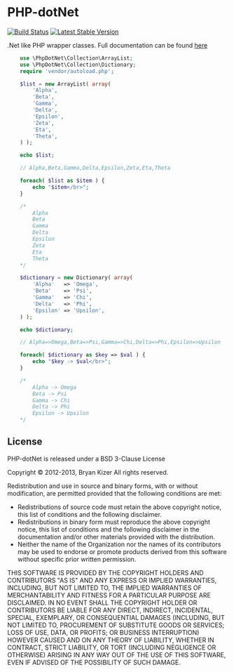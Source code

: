 PHP-dotNet
==========
[![Build Status](https://travis-ci.org/belsrc/PHP-dotNet.png?branch=master)](https://travis-ci.org/belsrc/PHP-dotNet)
[![Latest Stable Version](https://poser.pugx.org/belsrc/PHP-dotNet/v/stable.png)](https://packagist.org/packages/belsrc/PHP-dotNet)

.Net like PHP wrapper classes. Full documentation can be found [here](http://docs.bryanckizer.com/phpnet/)

```php
    use \PhpDotNet\Collection\ArrayList;
    use \PhpDotNet\Collection\Dictionary;
    require 'vendor/autoload.php';

    $list = new ArrayList( array(
        'Alpha',
        'Beta',
        'Gamma',
        'Delta',
        'Epsilon',
        'Zeta',
        'Eta',
        'Theta',
    ) );

    echo $list;

    // Alpha,Beta,Gamma,Delta,Epsilon,Zeta,Eta,Theta

    foreach( $list as $item ) {
        echo "$item</br>";
    }

    /*
        Alpha
        Beta
        Gamma
        Delta
        Epsilon
        Zeta
        Eta
        Theta
    */

    $dictionary = new Dictionary( array(
        'Alpha'   => 'Omega',
        'Beta'    => 'Psi',
        'Gamma'   => 'Chi',
        'Delta'   => 'Phi',
        'Epsilon' => 'Upsilon',
    ) );

    echo $dictionary;

    // Alpha=>Omega,Beta=>Psi,Gamma=>Chi,Delta=>Phi,Epsilon=>Upsilon

    foreach( $dictionary as $key => $val ) {
        echo "$key -> $val</br>";
    }

    /*
        Alpha -> Omega
        Beta -> Psi
        Gamma -> Chi
        Delta -> Phi
        Epsilon -> Upsilon
    */
```

## License ##
PHP-dotNet is released under a BSD 3-Clause License

Copyright &copy; 2012-2013, Bryan Kizer
All rights reserved.

Redistribution and use in source and binary forms, with or without
modification, are permitted provided that the following conditions are
met:

* Redistributions of source code must retain the above copyright notice,
  this list of conditions and the following disclaimer.
* Redistributions in binary form must reproduce the above copyright notice,
  this list of conditions and the following disclaimer in the documentation
  and/or other materials provided with the distribution.
* Neither the name of the Organization nor the names of its contributors
  may be used to endorse or promote products derived from this software
  without specific prior written permission.

THIS SOFTWARE IS PROVIDED BY THE COPYRIGHT HOLDERS AND CONTRIBUTORS "AS
IS" AND ANY EXPRESS OR IMPLIED WARRANTIES, INCLUDING, BUT NOT LIMITED
TO, THE IMPLIED WARRANTIES OF MERCHANTABILITY AND FITNESS FOR A
PARTICULAR PURPOSE ARE DISCLAIMED. IN NO EVENT SHALL THE COPYRIGHT
HOLDER OR CONTRIBUTORS BE LIABLE FOR ANY DIRECT, INDIRECT, INCIDENTAL,
SPECIAL, EXEMPLARY, OR CONSEQUENTIAL DAMAGES (INCLUDING, BUT NOT LIMITED
TO, PROCUREMENT OF SUBSTITUTE GOODS OR SERVICES; LOSS OF USE, DATA, OR
PROFITS; OR BUSINESS INTERRUPTION) HOWEVER CAUSED AND ON ANY THEORY OF
LIABILITY, WHETHER IN CONTRACT, STRICT LIABILITY, OR TORT (INCLUDING
NEGLIGENCE OR OTHERWISE) ARISING IN ANY WAY OUT OF THE USE OF THIS
SOFTWARE, EVEN IF ADVISED OF THE POSSIBILITY OF SUCH DAMAGE.
